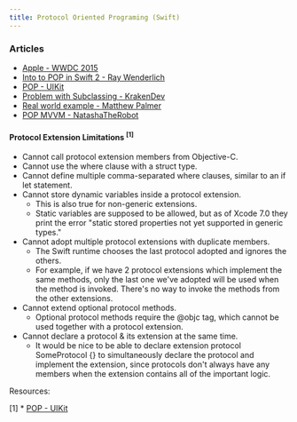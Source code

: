 ```yaml
---
title: Protocol Oriented Programing (Swift)
---
```


### Articles

* [Apple - WWDC 2015](https://developer.apple.com/videos/play/wwdc2015/408/)
* [Into to POP in Swift 2 - Ray Wenderlich](https://www.raywenderlich.com/109156/introducing-protocol-oriented-programming-in-swift-2)
* [POP - UIKit](https://www.captechconsulting.com/blogs/ios-9-tutorial-series-protocol-oriented-programming-with-uikit)
* [Problem with Subclassing - KrakenDev](http://krakendev.io/blog/subclassing-can-suck-and-heres-why)
* [Real world example - Matthew Palmer](http://matthewpalmer.net/blog/2015/08/30/protocol-oriented-programming-in-the-real-world/)
* [POP MVVM - NatashaTheRobot](https://www.natashatherobot.com/swift-2-0-protocol-oriented-mvvm/)



#### Protocol Extension Limitations <sup>[1]</sup>

* Cannot call protocol extension members from Objective-C.
* Cannot use the where clause with a struct type.
* Cannot define multiple comma-separated where clauses, similar to an if let statement.
* Cannot store dynamic variables inside a protocol extension.
  * This is also true for non-generic extensions.
  * Static variables are supposed to be allowed, but as of Xcode 7.0 they print the error "static stored properties not yet supported in generic types."
* Cannot adopt multiple protocol extensions with duplicate members.
  * The Swift runtime chooses the last protocol adopted and ignores the others.
  * For example, if we have 2 protocol extensions which implement the same methods, only the last one we've adopted will be used when the method is invoked. There's no way to invoke the methods from the other extensions.
* Cannot extend optional protocol methods.
  * Optional protocol methods require the @objc tag, which cannot be used together with a protocol extension.
* Cannot declare a protocol & its extension at the same time.
  * It would be nice to be able to declare extension protocol SomeProtocol {} to simultaneously declare the protocol and implement the extension, since protocols don't always have any members when the extension contains all of the important logic.


Resources:

[1] * [POP - UIKit](https://www.captechconsulting.com/blogs/ios-9-tutorial-series-protocol-oriented-programming-with-uikit)
